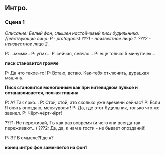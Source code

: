 ## Интро.
### Сцена 1
*Описание: Белый фон, слышен настойчивый писк будильника.*
*Действующие лица: P - protagonist*
*???1 - неизвестное лицо 1.*
*???2 - неизвестное лицо 2.*

P: ...мммм..
Р: угмх…
Р: сейчас, сейчас… 
Р: еще только 5 минуточек…

**писк становится громче**

Р: Да что такое-то!
Р: Встаю, встаю.  Как-тебя отключить, дурацкая машина. 

**Писк становится монотонным как при нитевидном пульсе и останавливается, полная тишина**

Р: А? Так ярко…
Р: Стой, стой, это сколько уже времени сейчас?
Р: Если Я опять опоздаю, меня уволят!
Р: Да, где этот будильник, только что же звенел.
Р: Чёрт-чёрт-чёрт!

???1: Не переживай, Ты как раз вовремя (и чего они всегда так переживают…)
???2: Да, да, к нам в гости - не бывает опозданий! 

Р: Э? В смысле?Где я?

**конец интро фон заменяется на фон1**
